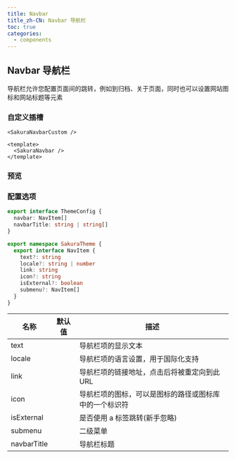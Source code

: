 ```yaml
---
title: Navbar
title_zh-CN: Navbar 导航栏
toc: true
categories:
  - components
---
```


## Navbar 导航栏

导航栏允许您配置页面间的跳转，例如到归档、关于页面，同时也可以设置网站图标和网站标题等元素

### 自定义插槽

`<SakuraNavbarCustom />`

```vue
<template>
  <SakuraNavbar />
</template>
```

### 预览

<SakuraNavbarPG />

### 配置选项

```ts
export interface ThemeConfig {
  navbar: NavItem[]
  navbarTitle: string | string[]
}
```

``` ts
export namespace SakuraTheme {
  export interface NavItem {
    text?: string
    locale?: string | number
    link: string
    icon?: string
    isExternal?: boolean
    submenu?: NavItem[]
  }
}
```

| 名称 | 默认值 | 描述 |
| ---- | ---- | ---- |
| text |  | 导航栏项的显示文本 |
| locale |  | 导航栏项的语言设置，用于国际化支持 |
| link |  | 导航栏项的链接地址，点击后将被重定向到此URL |
| icon |  | 导航栏项的图标，可以是图标的路径或图标库中的一个标识符 |
| isExternal |  | 是否使用 a 标签跳转(新手忽略) |
| submenu |  | 二级菜单 |
| navbarTitle |  | 导航栏标题 |
